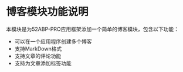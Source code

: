 # 博客模块功能说明


本模块是为52ABP-PRO应用框架添加一个简单的博客模块，包含以下功能：

- 可以在一个应用程序创建多个博客
- 支持MarkDown格式
- 支持文章的评论功能
- 支持为文章添加标签功能


 